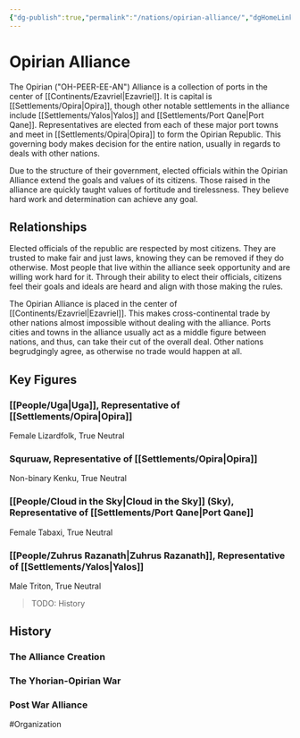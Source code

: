 ```yaml
---
{"dg-publish":true,"permalink":"/nations/opirian-alliance/","dgHomeLink":true,"dgPassFrontmatter":false}
---
```



# Opirian Alliance
The Opirian ("OH-PEER-EE-AN") Alliance is a collection of ports in the center of [[Continents/Ezavriel|Ezavriel]]. It is capital is [[Settlements/Opira|Opira]], though other notable settlements in the alliance include [[Settlements/Yalos|Yalos]] and [[Settlements/Port Qane|Port Qane]]. Representatives are elected from each of these major port towns and meet in [[Settlements/Opira|Opira]] to form the Opirian Republic. This governing body makes decision for the entire nation, usually in regards to deals with other nations. 

Due to the structure of their government, elected officials within the Opirian Alliance extend the goals and values of its citizens. Those raised in the alliance are quickly taught values of fortitude and tirelessness. They believe hard work and determination can achieve any goal. 

## Relationships
Elected officials of the republic are respected by most citizens. They are trusted to make fair and just laws, knowing they can be removed if they do otherwise. Most people that live within the alliance seek opportunity and are willing work hard for it. Through their ability to elect their officials, citizens feel their goals and ideals are heard and align with those making the rules. 

The Opirian Alliance is placed in the center of [[Continents/Ezavriel|Ezavriel]]. This makes cross-continental trade by other nations almost impossible without dealing with the alliance. Ports cities and towns in the alliance usually act as a middle figure between nations, and thus, can take their cut of the overall deal. Other nations begrudgingly agree, as otherwise no trade would happen at all.

## Key Figures
### [[People/Uga|Uga]], Representative of [[Settlements/Opira|Opira]]
Female Lizardfolk, True Neutral

### Squruaw, Representative of [[Settlements/Opira|Opira]]
Non-binary Kenku, True Neutral

### [[People/Cloud in the Sky|Cloud in the Sky]] (Sky), Representative of [[Settlements/Port Qane|Port Qane]]
Female Tabaxi, True Neutral

### [[People/Zuhrus Razanath|Zuhrus Razanath]], Representative of [[Settlements/Yalos|Yalos]]
Male Triton, True Neutral

> TODO: History
## History
### The Alliance Creation

### The Yhorian-Opirian War

### Post War Alliance

#Organization 
